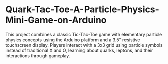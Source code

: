 # Quark-Tac-Toe-A-Particle-Physics-Mini-Game-on-Arduino
This project combines a classic Tic-Tac-Toe game with elementary particle physics concepts using the Arduino platform and a 3.5" resistive touchscreen display. Players interact with a 3x3 grid using particle symbols instead of traditional X and O, learning about quarks, leptons, and their interactions through gameplay.
